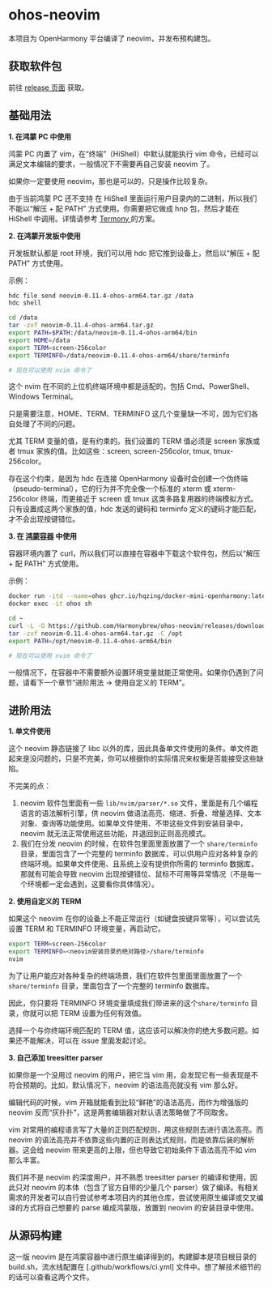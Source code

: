# ohos-neovim

本项目为 OpenHarmony 平台编译了 neovim，并发布预构建包。

## 获取软件包

前往 [release 页面](https://github.com/Harmonybrew/ohos-zsh/releases) 获取。

## 基础用法
**1\. 在鸿蒙 PC 中使用**

鸿蒙 PC 内置了 vim，在“终端”（HiShell）中默认就能执行 vim 命令，已经可以满足文本编辑的要求，一般情况下不需要再自己安装 neovim 了。

如果你一定要使用 neovim，那也是可以的，只是操作比较复杂。

由于当前鸿蒙 PC 还不支持 在 HiShell 里面运行用户目录内的二进制，所以我们不能以“解压 + 配 PATH” 方式使用。你需要把它做成 hnp 包，然后才能在 HiShell 中调用。详情请参考 [Termony
](https://github.com/TermonyHQ/Termony) 的方案。

**2\. 在鸿蒙开发板中使用**

开发板默认都是 root 环境，我们可以用 hdc 把它推到设备上，然后以“解压 + 配 PATH” 方式使用。

示例：
```sh
hdc file send neovim-0.11.4-ohos-arm64.tar.gz /data
hdc shell

cd /data
tar -zxf neovim-0.11.4-ohos-arm64.tar.gz
export PATH=$PATH:/data/neovim-0.11.4-ohos-arm64/bin
export HOME=/data
export TERM=screen-256color
export TERMINFO=/data/neovim-0.11.4-ohos-arm64/share/terminfo

# 现在可以使用 nvim 命令了
```

这个 nvim 在不同的上位机终端环境中都是适配的，包括 Cmd、PowerShell、Windows Terminal。

只是需要注意，HOME、TERM、TERMINFO 这几个变量缺一不可，因为它们各自处理了不同的问题。

尤其 TERM 变量的值，是有约束的。我们设置的 TERM 值必须是 screen 家族或者 tmux 家族的值。比如这些：screen, screen-256color, tmux, tmux-256color。

存在这个约束，是因为 hdc 在连接 OpenHarmony 设备时会创建一个伪终端（pseudo-terminal），它的行为并不完全像一个标准的 xterm 或 xterm-256color 终端，而更接近于 screen 或 tmux 这类多路复用器的终端模拟方式。只有设置成这两个家族的值，hdc 发送的键码和 terminfo 定义的键码才能匹配，才不会出现按键错位。

**3\. 在 [鸿蒙容器](https://github.com/hqzing/docker-mini-openharmony) 中使用**

容器环境内置了 curl，所以我们可以直接在容器中下载这个软件包，然后以“解压 + 配 PATH” 方式使用。

示例：
```sh
docker run -itd --name=ohos ghcr.io/hqzing/docker-mini-openharmony:latest
docker exec -it ohos sh

cd ~
curl -L -O https://github.com/Harmonybrew/ohos-neovim/releases/download/0.11.4/neovim-0.11.4-ohos-arm64.tar.gz
tar -zxf neovim-0.11.4-ohos-arm64.tar.gz -C /opt
export PATH=/opt/neovim-0.11.4-ohos-arm64/bin

# 现在可以使用 nvim 命令了
```

一般情况下，在容器中不需要额外设置环境变量就能正常使用。如果你仍遇到了问题，请看下一个章节“进阶用法 -> 使用自定义的 TERM”。

## 进阶用法
**1\. 单文件使用**

这个 neovim 静态链接了 libc 以外的库，因此具备单文件使用的条件。单文件跑起来是没问题的，只是不完美，你可以根据你的实际情况来权衡是否能接受这些缺陷。

不完美的点：
1. neovim 软件包里面有一些 `lib/nvim/parser/*.so` 文件，里面是有几个编程语言的语法解析引擎，供 neovim 做语法高亮、缩进、折叠、增量选择、文本对象、查询等功能使用。如果单文件使用、不带这些文件到安装目录中，neovim 就无法正常使用这些功能，并退回到正则高亮模式。
2. 我们在分发 neovim 的时候，在软件包里面里面放置了一个 `share/terminfo` 目录，里面包含了一个完整的 terminfo 数据库，可以供用户应对各种复杂的终端环境。如果单文件使用、且系统上没有提供你所需的 terminfo 数据库，那就有可能会导致 neovim 出现按键错位、鼠标不可用等异常情况（不是每一个环境都一定会遇到，这要看你具体情况）。

**2\. 使用自定义的 TERM**

如果这个 neovim 在你的设备上不能正常运行（如键盘按键异常等），可以尝试先设置 TERM 和 TERMINFO 环境变量，再启动它。

```sh
export TERM=screen-256color
export TERMINFO=<neovim安装目录的绝对路径>/share/terminfo
nvim
```

为了让用户能应对各种复杂的终端场景，我们在软件包里面里面放置了一个 `share/terminfo` 目录，里面包含了一个完整的 terminfo 数据库。

因此，你只要将 TERMINFO 环境变量填成我们带进来的这个`share/terminfo` 目录，你就可以把 TERM 设置为任何有效值。

选择一个与你终端环境匹配的 TERM 值，这应该可以解决你的绝大多数问题。如果还不能解决，可以在 issue 里面发起讨论。

**3\. 自己添加 treesitter parser**

如果你是一个没用过 neovim 的用户，把它当 vim 用，会发现它有一些表现是不符合预期的。比如，默认情况下，neovim 的语法高亮就没有 vim 那么好。

编辑代码的时候，vim 开箱就能看到比较“鲜艳”的语法高亮，而作为增强版的 neovim 反而“灰扑扑”，这是两套编辑器对默认语法策略做了不同取舍。

vim 对常用的编程语言写了大量的正则匹配规则，用这些规则去进行语法高亮。而 neovim 的语法高亮并不依靠这些内置的正则表达式规则，而是依靠后装的解析器。这会给 neovim 带来更高的上限，但也导致它初始条件下语法高亮不如 vim 那么丰富。

我们并不是 neovim 的深度用户，并不熟悉 treesitter parser 的编译和使用，因此只对 neovim 的本体（包含了官方自带的少量几个 parser）做了编译。有相关需求的开发者可以自行尝试参考本项目内的其他仓库，尝试使用原生编译或交叉编译的方式将自己想要的 parse 编成鸿蒙版，放置到 neovim 的安装目录中使用。

## 从源码构建

这一版 neovim 是在鸿蒙容器中进行原生编译得到的。构建脚本是项目根目录的 build.sh，流水线配置在 [.github/workflows/ci.yml] 文件中。想了解技术细节的的话可以查看这两个文件。
